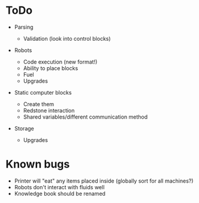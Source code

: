 # ToDo

- Parsing
    - Validation (look into control blocks)

- Robots
    - Code execution (new format!)
    - Ability to place blocks
    - Fuel
    - Upgrades

- Static computer blocks
    - Create them
    - Redstone interaction
    - Shared variables/different communication method

- Storage
    - Upgrades


# Known bugs

- Printer will "eat" any items placed inside (globally sort for all machines?)
- Robots don't interact with fluids well
- Knowledge book should be renamed